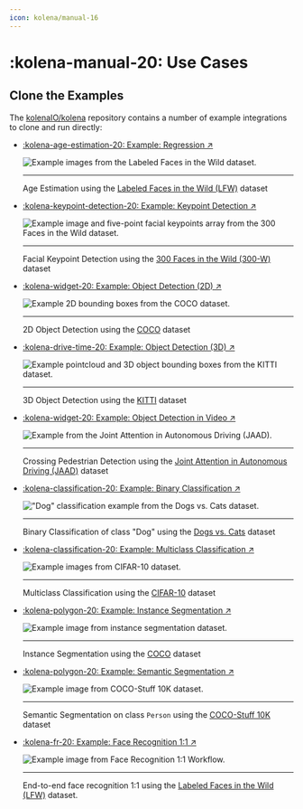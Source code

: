```yaml
---
icon: kolena/manual-16
---
```


# :kolena-manual-20: Use Cases

## Clone the Examples

The [kolenaIO/kolena](https://github.com/kolenaIO/kolena) repository contains a number of example integrations to clone
and run directly:

<div class="grid cards" markdown>

- [:kolena-age-estimation-20: Example: Regression ↗](https://github.com/kolenaIO/kolena/tree/trunk/examples/dataset/age_estimation)

    ![Example images from the Labeled Faces in the Wild dataset.](../assets/images/LFW.jpg)

    ---

    Age Estimation using the [Labeled Faces in the Wild (LFW)](https://vis-www.cs.umass.edu/lfw/) dataset

- [:kolena-keypoint-detection-20: Example: Keypoint Detection ↗](https://github.com/kolenaIO/kolena/tree/trunk/examples/dataset/keypoint_detection)

    ![Example image and five-point facial keypoints array from the 300 Faces in the Wild dataset.](../assets/images/300-W.jpg)

    ---

    Facial Keypoint Detection using the [300 Faces in the Wild (300-W)](https://ibug.doc.ic.ac.uk/resources/300-W/)
    dataset

- [:kolena-widget-20: Example: Object Detection (2D) ↗](https://github.com/kolenaIO/kolena/tree/trunk/examples/dataset/object_detection_2d)

    ![Example 2D bounding boxes from the COCO dataset.](../assets/images/COCO-transportation.jpeg)

    ---

    2D Object Detection using the [COCO](https://cocodataset.org/#overview) dataset

- [:kolena-drive-time-20: Example: Object Detection (3D) ↗](https://github.com/kolenaIO/kolena/tree/trunk/examples/dataset/object_detection_3d)

    ![Example pointcloud and 3D object bounding boxes from the KITTI dataset.](../assets/images/KITTI-pointcloud.png)

    ---

    3D Object Detection using the [KITTI](https://www.cvlibs.net/datasets/kitti/eval_object.php?obj_benchmark=3d) dataset

- [:kolena-widget-20: Example: Object Detection in Video ↗](https://github.com/kolenaIO/kolena/tree/trunk/examples/dataset/crossing_pedestrian_detection)

    ![Example from the Joint Attention in Autonomous Driving (JAAD).](../assets/images/use-case-crossing-pedestrian.png)

    ---

    Crossing Pedestrian Detection using the
    [Joint Attention in Autonomous Driving (JAAD)](https://data.nvision2.eecs.yorku.ca/JAAD_dataset/) dataset

- [:kolena-classification-20: Example: Binary Classification ↗](https://github.com/kolenaIO/kolena/tree/trunk/examples/dataset/classification)

    !["Dog" classification example from the Dogs vs. Cats dataset.](../assets/images/classification-dog.jpg)

    ---

    Binary Classification of class "Dog" using the [Dogs vs. Cats](https://www.kaggle.com/c/dogs-vs-cats) dataset

- [:kolena-classification-20: Example: Multiclass Classification ↗](https://github.com/kolenaIO/kolena/tree/trunk/examples/dataset/classification)

    ![Example images from CIFAR-10 dataset.](../assets/images/CIFAR-10.jpg)

    ---

    Multiclass Classification using the [CIFAR-10](https://www.cs.toronto.edu/~kriz/cifar.html) dataset

- [:kolena-polygon-20: Example: Instance Segmentation ↗](https://github.com/kolenaIO/kolena/tree/trunk/examples/dataset/instance_segmentation)

    ![Example image from instance segmentation dataset.](../assets/images/use-case-instance-segmentation.png)

    ---

    Instance Segmentation using the [COCO](https://cocodataset.org/#overview) dataset

- [:kolena-polygon-20: Example: Semantic Segmentation ↗](https://github.com/kolenaIO/kolena/tree/trunk/examples/dataset/semantic_segmentation)

    ![Example image from COCO-Stuff 10K dataset.](../assets/images/coco-stuff-10k.jpg)

    ---

    Semantic Segmentation on class `Person` using the
    [COCO-Stuff 10K](https://github.com/nightrome/cocostuff10k) dataset

- [:kolena-fr-20: Example: Face Recognition 1:1 ↗](https://github.com/kolenaIO/kolena/tree/trunk/examples/dataset/face_recognition_11)

    ![Example image from Face Recognition 1:1 Workflow.](../assets/images/fr11.jpg)

    ---

    End-to-end face recognition 1:1 using the [Labeled Faces in the Wild (LFW)](https://vis-www.cs.umass.edu/lfw/) dataset.

</div>
